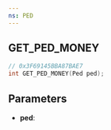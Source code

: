 ```yaml
---
ns: PED
---
```

## GET_PED_MONEY

```c
// 0x3F69145BBA87BAE7
int GET_PED_MONEY(Ped ped);
```

## Parameters
* **ped**:
